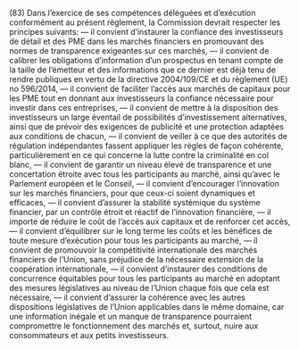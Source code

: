 (83) Dans l’exercice de ses compétences déléguées et d’exécution conformément au présent règlement, la Commission devrait respecter les principes suivants: — il convient d’instaurer la confiance des investisseurs de détail et des PME dans les marchés financiers en promouvant des normes de transparence exigeantes sur ces marchés, — il convient de calibrer les obligations d’information d’un prospectus en tenant compte de la taille de l’émetteur et des informations que ce dernier est déjà tenu de rendre publiques en vertu de la directive 2004/109/CE et du règlement (UE) no 596/2014, — il convient de faciliter l’accès aux marchés de capitaux pour les PME tout en donnant aux investisseurs la confiance nécessaire pour investir dans ces entreprises, — il convient de mettre à la disposition des investisseurs un large éventail de possibilités d’investissement alternatives, ainsi que de prévoir des exigences de publicité et une protection adaptées aux conditions de chacun, — il convient de veiller à ce que des autorités de régulation indépendantes fassent appliquer les règles de façon cohérente, particulièrement en ce qui concerne la lutte contre la criminalité en col blanc, — il convient de garantir un niveau élevé de transparence et une concertation étroite avec tous les participants au marché, ainsi qu’avec le Parlement européen et le Conseil, — il convient d’encourager l’innovation sur les marchés financiers, pour que ceux-ci soient dynamiques et efficaces, — il convient d’assurer la stabilité systémique du système financier, par un contrôle étroit et réactif de l’innovation financière, — il importe de réduire le coût de l’accès aux capitaux et de renforcer cet accès, — il convient d’équilibrer sur le long terme les coûts et les bénéfices de toute mesure d’exécution pour tous les participants au marché, — il convient de promouvoir la compétitivité internationale des marchés financiers de l’Union, sans préjudice de la nécessaire extension de la coopération internationale, — il convient d’instaurer des conditions de concurrence équitables pour tous les participants au marché en adoptant des mesures législatives au niveau de l’Union chaque fois que cela est nécessaire, — il convient d’assurer la cohérence avec les autres dispositions législatives de l’Union applicables dans le même domaine, car une information inégale et un manque de transparence pourraient compromettre le fonctionnement des marchés et, surtout, nuire aux consommateurs et aux petits investisseurs.